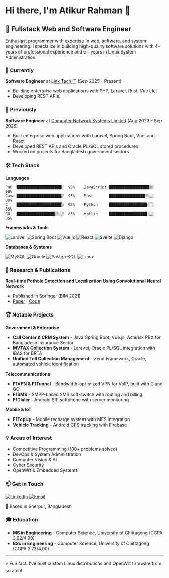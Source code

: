 
# Hi there, I'm Atikur Rahman 👋

## 🚀 Fullstack Web and Software Engineer

Enthusiast programmer with expertise in web, software, and system engineering. I specialize in building high-quality software solutions with 4+ years of professional experience and 6+ years in Linux System Administration.

### 💼 Currently

**Software Engineer** at [Link Tech IT](https://linktech.com.sa/) (Sep 2025 - Present)
- Building enterprise web applications with PHP, Laravel, Rust, Vue etc.
- Developing REST APIs.

### 💼 Previously

**Software Engineer** at [Computer Network Systems Limited](https://cnsbd.com/) (Aug 2023 - Sep 2025)
- Built enterprise web applications with Laravel, Spring Boot, Vue, and React
- Developed REST APIs and Oracle PL/SQL stored procedures
- Worked on projects for Bangladesh government sectors


### 🛠️ Tech Stack

**Languages**
```
PHP  ████████████████████░  95%    JavaScript ██████████████████░░  90%
Java ████████████████████░  95%    Rust       ████████████████░░░░  80%
C    ████████████████████░  95%    Python     █████████████████░░░  85%
GO   █████████████████░░░░  85%    Kotlin     █████████████████░░░  85%
```

**Frameworks & Tools**

![Laravel](https://img.shields.io/badge/-Laravel-FF2D20?style=flat-square&logo=laravel&logoColor=white)
![Spring Boot](https://img.shields.io/badge/-Spring%20Boot-6DB33F?style=flat-square&logo=spring-boot&logoColor=white)
![Vue.js](https://img.shields.io/badge/-Vue.js-4FC08D?style=flat-square&logo=vue.js&logoColor=white)
![React](https://img.shields.io/badge/-React-61DAFB?style=flat-square&logo=react&logoColor=black)
![Svelte](https://img.shields.io/badge/-Svelte-FF3E00?style=flat-square&logo=svelte&logoColor=white)
![Django](https://img.shields.io/badge/-Django-092E20?style=flat-square&logo=django&logoColor=white)

**Databases & Systems**

![MySQL](https://img.shields.io/badge/-MySQL-4479A1?style=flat-square&logo=mysql&logoColor=white)
![Oracle](https://img.shields.io/badge/-Oracle-F80000?style=flat-square&logo=oracle&logoColor=white)
![PostgreSQL](https://img.shields.io/badge/-PostgreSQL-336791?style=flat-square&logo=postgresql&logoColor=white)
![Linux](https://img.shields.io/badge/-Linux-FCC624?style=flat-square&logo=linux&logoColor=black)

### 🔬 Research & Publications

**Real-time Pothole Detection and Localization Using Convolutional Neural Network**
- Published in Springer (BIM 2021)
- [Paper](https://doi.org/10.1007/978-981-16-6636-0_44) | [Code](https://github.com/chitholian/Potholes-Detection)

### 🏆 Notable Projects

**Government & Enterprise**
- **Call Center & CRM System** - Java Spring Boot, Vue.js, Asterisk PBX for Bangladesh Insurance Sector
- **MVTAX Collection System** - Laravel, Oracle PL/SQL integration with iBAS for BRTA
- **Unified Toll Collection Management** - Zend Framework, Oracle, automated vehicle identification

**Telecommunications**
- **F1VPN & F1Tunnel** - Bandwidth-optimized VPN for VoIP, built with C and GO
- **F1SMS** - SMPP-based SMS soft-switch with routing and billing
- **F1Dialer** - Android SIP softphone with server monitoring

**Mobile & IoT**
- **F1TopUp** - Mobile recharge system with MFS integration
- **Vehicle Tracking** - Android GPS tracking with Firebase

### 💡 Areas of Interest

- Competitive Programming (100+ problems solved)
- DevOps & System Administration
- Computer Vision & AI
- Cyber Security
- OpenWrt & Embedded Systems

### 📫 Get in Touch

[![LinkedIn](https://img.shields.io/badge/-LinkedIn-0077B5?style=flat-square&logo=linkedin&logoColor=white)](https://linkedin.com/in/chitholian)
[![Email](https://img.shields.io/badge/-Email-D14836?style=flat-square&logo=gmail&logoColor=white)](mailto:chitholian@gmail.com)

📍 Based in Sherpur, Bangladesh

### 🎓 Education

- **MS in Engineering** - Computer Science, University of Chittagong (CGPA 3.62/4.00)
- **BSc in Engineering** - Computer Science, University of Chittagong (CGPA 3.73/4.00)

---

⚡ Fun fact: I've built custom Linux distributions and OpenWrt firmware from scratch!
